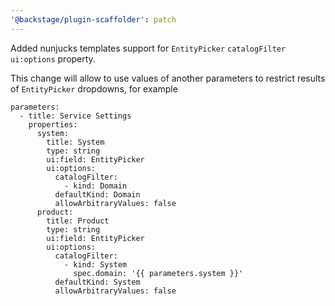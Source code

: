 ```yaml
---
'@backstage/plugin-scaffolder': patch
---
```


Added nunjucks templates support for `EntityPicker` `catalogFilter` `ui:options` property.

This change will allow to use values of another parameters to restrict results of `EntityPicker` dropdowns, for example

```
parameters:
  - title: Service Settings
    properties:
      system:
        title: System
        type: string
        ui:field: EntityPicker
        ui:options:
          catalogFilter:
            - kind: Domain
          defaultKind: Domain
          allowArbitraryValues: false
      product:
        title: Product
        type: string
        ui:field: EntityPicker
        ui:options:
          catalogFilter:
            - kind: System
              spec.domain: '{{ parameters.system }}'
          defaultKind: System
          allowArbitraryValues: false
```

